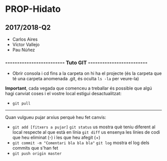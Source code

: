 # PROP-Hidato
## 2017/2018-Q2
* Carlos Aires
* Víctor Vallejo
* Pau Núñez

### **------------------------- Tuto GIT -------------------------**

* Obrir consola i cd fins a la carpeta on hi ha el projecte (és la carpeta que té una carpeta anomenada .git, és oculta `ls -la` per veure-la)

**Important**, cada vegada que comenceu a treballar és possible que algú hagi canviat coses i el vostre local estigui desactualitzat:
* `git pull`
___
Quan vulgueu pujar arxius perquè heu fet canvis:
* `git add [fitxers a pujar]`
   `git status` us mostra què teniu diferent al local respecte al que està en línia
   `git diff` us ensenya les línies de codi que heu eliminat (-) i les que heu afegit (+)
* `git commit -m "Comentari bla bla bla"`
   `git log` mostra el log dels commits que s'han fet
* `git push origin master`

